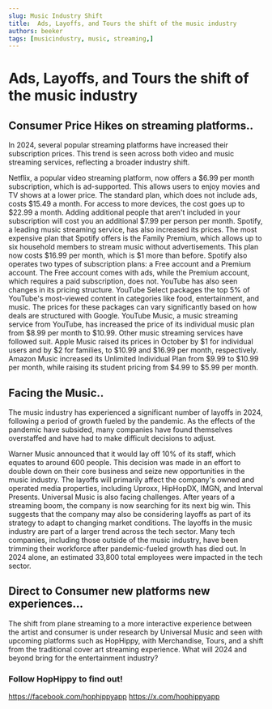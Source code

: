 ```yaml
---
slug: Music Industry Shift
title:  Ads, Layoffs, and Tours the shift of the music industry
authors: beeker
tags: [musicindustry, music, streaming,]
---
```


# Ads, Layoffs, and Tours the shift of the music industry


<!--truncate-->
## Consumer Price Hikes on streaming platforms..
In 2024, several popular streaming platforms have increased their subscription prices. This trend is seen across both video and music streaming services, reflecting a broader industry shift.
 
Netflix, a popular video streaming platform, now offers a $6.99 per month subscription, which is ad-supported. This allows users to enjoy movies and TV shows at a lower price. The standard plan, which does not include ads, costs $15.49 a month. For access to more devices, the cost goes up to $22.99 a month. Adding additional people that aren't included in your subscription will cost you an additional $7.99 per person per month.
Spotify, a leading music streaming service, has also increased its prices. The most expensive plan that Spotify offers is the Family Premium, which allows up to six household members to stream music without advertisements. This plan now costs $16.99 per month, which is $1 more than before. Spotify also operates two types of subscription plans: a Free account and a Premium account. The Free account comes with ads, while the Premium account, which requires a paid subscription, does not.
YouTube has also seen changes in its pricing structure. YouTube Select packages the top 5% of YouTube's most-viewed content in categories like food, entertainment, and music. The prices for these packages can vary significantly based on how deals are structured with Google. YouTube Music, a music streaming service from YouTube, has increased the price of its individual music plan from $8.99 per month to $10.99.
Other music streaming services have followed suit. Apple Music raised its prices in October by $1 for individual users and by $2 for families, to $10.99 and $16.99 per month, respectively. Amazon Music increased its Unlimited Individual Plan from $9.99 to $10.99 per month, while raising its student pricing from $4.99 to $5.99 per month.

## Facing the Music..
The music industry has experienced a significant number of layoffs in 2024, following a period of growth fueled by the pandemic. As the effects of the pandemic have subsided, many companies have found themselves overstaffed and have had to make difficult decisions to adjust.
 
Warner Music announced that it would lay off 10% of its staff, which equates to around 600 people. This decision was made in an effort to double down on their core business and seize new opportunities in the music industry. The layoffs will primarily affect the company's owned and operated media properties, including Uproxx, HipHopDX, IMGN, and Interval Presents.
Universal Music is also facing challenges. After years of a streaming boom, the company is now searching for its next big win. This suggests that the company may also be considering layoffs as part of its strategy to adapt to changing market conditions.
The layoffs in the music industry are part of a larger trend across the tech sector. Many tech companies, including those outside of the music industry, have been trimming their workforce after pandemic-fueled growth has died out. In 2024 alone, an estimated 33,800 total employees were impacted in the tech sector.

## Direct to Consumer new platforms new experiences...
The shift from plane streaming to a more interactive experience between the artist and consumer is under research by Universal Music and seen with upcoming platforms such as HopHippy, with Merchandise, Tours, and a shift from the traditional cover art streaming experience. What will 2024 and beyond bring for the entertainment industry? 

### Follow HopHippy to find out!
https://facebook.com/hophippyapp 
https://x.com/hophippyapp